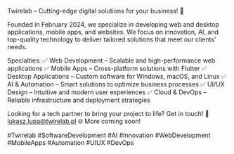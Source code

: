 Twirelab – Cutting-edge digital solutions for your business! 🚀

Founded in February 2024, we specialize in developing web and desktop applications, mobile apps, and websites. We focus on innovation, AI, and top-quality technology to deliver tailored solutions that meet our clients' needs.

Specialties:
✅ Web Development – Scalable and high-performance web applications
✅ Mobile Apps – Cross-platform solutions with Flutter
✅ Desktop Applications – Custom software for Windows, macOS, and Linux
✅ AI & Automation – Smart solutions to optimize business processes
✅ UI/UX Design – Intuitive and modern user experiences
✅ Cloud & DevOps – Reliable infrastructure and deployment strategies

Looking for a tech partner to bring your project to life? Get in touch!
📩 lukasz.lupa@twirelab.pl
🌐 More coming soon!

#Twirelab #SoftwareDevelopment #AI #Innovation #WebDevelopment #MobileApps #Automation #UIUX #DevOps
